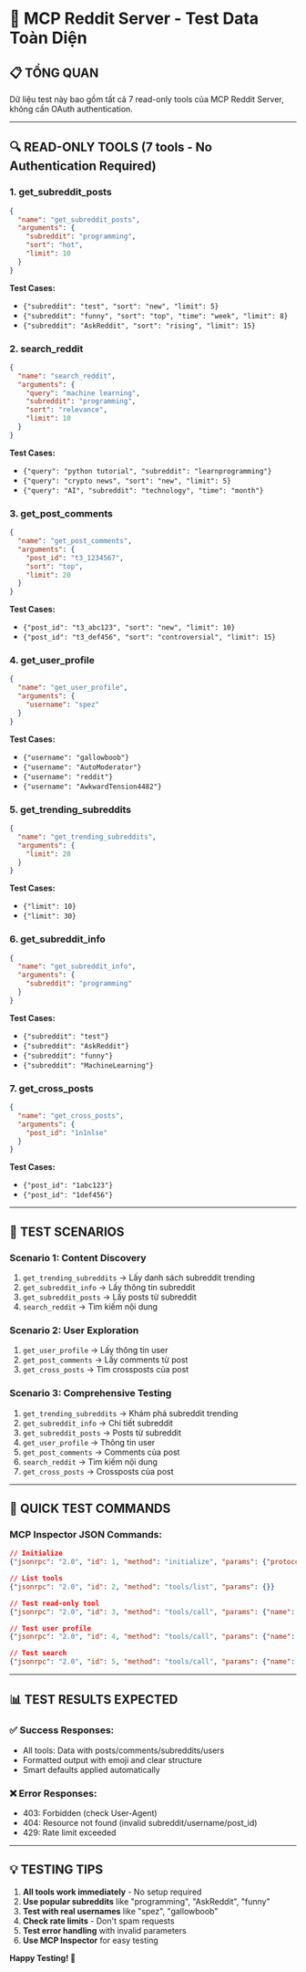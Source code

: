 # 🧪 MCP Reddit Server - Test Data Toàn Diện

## 📋 **TỔNG QUAN**

Dữ liệu test này bao gồm tất cả 7 read-only tools của MCP Reddit Server, không cần OAuth authentication.

---

## 🔍 **READ-ONLY TOOLS (7 tools - No Authentication Required)**

### **1. get_subreddit_posts**
```json
{
  "name": "get_subreddit_posts",
  "arguments": {
    "subreddit": "programming",
    "sort": "hot",
    "limit": 10
  }
}
```

**Test Cases:**
- `{"subreddit": "test", "sort": "new", "limit": 5}`
- `{"subreddit": "funny", "sort": "top", "time": "week", "limit": 8}`
- `{"subreddit": "AskReddit", "sort": "rising", "limit": 15}`

### **2. search_reddit**
```json
{
  "name": "search_reddit",
  "arguments": {
    "query": "machine learning",
    "subreddit": "programming",
    "sort": "relevance",
    "limit": 10
  }
}
```

**Test Cases:**
- `{"query": "python tutorial", "subreddit": "learnprogramming"}`
- `{"query": "crypto news", "sort": "new", "limit": 5}`
- `{"query": "AI", "subreddit": "technology", "time": "month"}`

### **3. get_post_comments**
```json
{
  "name": "get_post_comments",
  "arguments": {
    "post_id": "t3_1234567",
    "sort": "top",
    "limit": 20
  }
}
```

**Test Cases:**
- `{"post_id": "t3_abc123", "sort": "new", "limit": 10}`
- `{"post_id": "t3_def456", "sort": "controversial", "limit": 15}`

### **4. get_user_profile**
```json
{
  "name": "get_user_profile",
  "arguments": {
    "username": "spez"
  }
}
```

**Test Cases:**
- `{"username": "gallowboob"}`
- `{"username": "AutoModerator"}`
- `{"username": "reddit"}`
- `{"username": "AwkwardTension4482"}`

### **5. get_trending_subreddits**
```json
{
  "name": "get_trending_subreddits",
  "arguments": {
    "limit": 20
  }
}
```

**Test Cases:**
- `{"limit": 10}`
- `{"limit": 30}`

### **6. get_subreddit_info**
```json
{
  "name": "get_subreddit_info",
  "arguments": {
    "subreddit": "programming"
  }
}
```

**Test Cases:**
- `{"subreddit": "test"}`
- `{"subreddit": "AskReddit"}`
- `{"subreddit": "funny"}`
- `{"subreddit": "MachineLearning"}`

### **7. get_cross_posts**
```json
{
  "name": "get_cross_posts",
  "arguments": {
    "post_id": "1n1nlse"
  }
}
```

**Test Cases:**
- `{"post_id": "1abc123"}`
- `{"post_id": "1def456"}`

---

## 🎯 **TEST SCENARIOS**

### **Scenario 1: Content Discovery**
1. `get_trending_subreddits` → Lấy danh sách subreddit trending
2. `get_subreddit_info` → Lấy thông tin subreddit
3. `get_subreddit_posts` → Lấy posts từ subreddit
4. `search_reddit` → Tìm kiếm nội dung

### **Scenario 2: User Exploration**
1. `get_user_profile` → Lấy thông tin user
2. `get_post_comments` → Lấy comments từ post
3. `get_cross_posts` → Tìm crossposts của post

### **Scenario 3: Comprehensive Testing**
1. `get_trending_subreddits` → Khám phá subreddit trending
2. `get_subreddit_info` → Chi tiết subreddit
3. `get_subreddit_posts` → Posts từ subreddit
4. `get_user_profile` → Thông tin user
5. `get_post_comments` → Comments của post
6. `search_reddit` → Tìm kiếm nội dung
7. `get_cross_posts` → Crossposts của post

---

## 🚀 **QUICK TEST COMMANDS**

### **MCP Inspector JSON Commands:**

```json
// Initialize
{"jsonrpc": "2.0", "id": 1, "method": "initialize", "params": {"protocolVersion": "2024-11-05", "capabilities": {}, "clientInfo": {"name": "test-client", "version": "1.0.0"}}}

// List tools
{"jsonrpc": "2.0", "id": 2, "method": "tools/list", "params": {}}

// Test read-only tool
{"jsonrpc": "2.0", "id": 3, "method": "tools/call", "params": {"name": "get_subreddit_posts", "arguments": {"subreddit": "test", "sort": "hot"}}}

// Test user profile
{"jsonrpc": "2.0", "id": 4, "method": "tools/call", "params": {"name": "get_user_profile", "arguments": {"username": "spez"}}}

// Test search
{"jsonrpc": "2.0", "id": 5, "method": "tools/call", "params": {"name": "search_reddit", "arguments": {"query": "python tutorial", "subreddit": "learnprogramming"}}}
```

---

## 📊 **TEST RESULTS EXPECTED**

### **✅ Success Responses:**
- All tools: Data with posts/comments/subreddits/users
- Formatted output with emoji and clear structure
- Smart defaults applied automatically

### **❌ Error Responses:**
- 403: Forbidden (check User-Agent)
- 404: Resource not found (invalid subreddit/username/post_id)
- 429: Rate limit exceeded

---

## 💡 **TESTING TIPS**

1. **All tools work immediately** - No setup required
2. **Use popular subreddits** like "programming", "AskReddit", "funny"
3. **Test with real usernames** like "spez", "gallowboob"
4. **Check rate limits** - Don't spam requests
5. **Test error handling** with invalid parameters
6. **Use MCP Inspector** for easy testing

**Happy Testing! 🚀**
